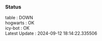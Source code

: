 ### Status


table : DOWN  
hogwarts : OK  
icy-bot : OK  
Latest Update : 2024-09-12 18:14:22.335506
